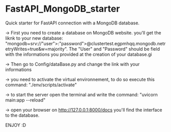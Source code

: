 # FastAPI_MongoDB_starter

Quick starter for FastAPI connection with a MongoDB database.

-> First you need to create a database on MongoDB website.
you'll get the liknk to your new database:
"mongodb+srv://"user">:"password">@clustertest.egpmhqq.mongodb.netretryWrites=true&w=majority". The "User" and "Password" should be field with the informations you provided at the creation of your database.gi

-> Then go to Config/dataBase.py and change the link with your informations

-> you need to activate the virtual environnement, to do so execute this command: "./env/scripts/activate"

-> to start the server open the terminal and write the command: "uvicorn main:app --reload"

-> open your browser on http://127.0.0.1:8000/docs you'll find the interface to the database.

ENJOY :D
